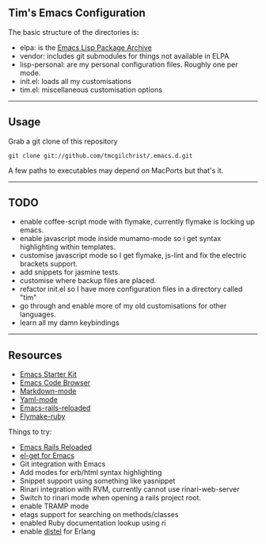 ## Tim's Emacs Configuration ##

The basic structure of the directories is:

* elpa: is the [Emacs Lisp Package Archive](http://tromey.com/elpa/)
* vendor: includes git submodules for things not available in ELPA
* lisp-personal: are my personal configuration files. Roughly one per mode.
* init.el: loads all my customisations
* tim.el: miscellaneous customisation options

* * * * *

## Usage ##

Grab a git clone of this repository

    git clone git://github.com/tmcgilchrist/.emacs.d.git

A few paths to executables may depend on MacPorts but that's it.

* * * * *

## TODO ##

* enable coffee-script mode with flymake, currently flymake is locking up emacs.
* enable javascript mode inside mumamo-mode so i get syntax highlighting within
  templates.
* customise javascript mode so I get flymake, js-lint and fix the electric
  brackets support.
* add snippets for jasmine tests.
* customise where backup files are placed.
* refactor init.el so I have more configuration files in a directory called
  "tim"
* go through and enable more of my old customisations for other languages.
* learn all my damn keybindings

* * * * *

## Resources ##
* [Emacs Starter Kit](https://github.com/technomancy/emacs-starter-kit)
* [Emacs Code Browser](https://github.com/emacsmirror/ecb)
* [Markdown-mode](http://jblevins.org/projects/markdown-mode/)
* [Yaml-mode](https://github.com/yoshiki/yaml-mode)
* [Emacs-rails-reloaded](http://github.com/dima-exe/emacs-rails-reloaded)
* [Flymake-ruby](https://github.com/purcell/flymake-ruby)

Things to try:

* [Emacs Rails Reloaded](https://github.com/r0man/emacs-rails-reloaded)
* [el-get for Emacs](https://github.com/dimitri/el-get)
* Git integration with Emacs
* Add modes for erb/html syntax highlighting
* Snippet support using something like yasnippet
* Rinari integration with RVM, currently cannot use rinari-web-server
* Switch to rinari mode when opening a rails project root.
* enable TRAMP mode
* etags support for searching on methods/classes
* enabled Ruby documentation lookup using ri
* enable [distel](https://github.com/massemanet/distel) for Erlang
